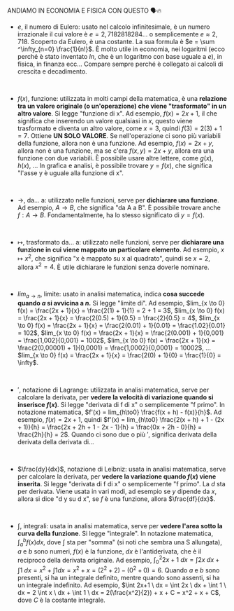 ANDIAMO IN ECONOMIA E FISICA CON QUESTO 🗣️​🔥

- $e$, il numero di Eulero: usato nel calcolo infinitesimale, è un numero irrazionale il cui valore è $e = 2,7182818284...$ o semplicemente $e \approx 2,718$. Scoperto da Eulero, è una costante. La sua formula è $e = \sum ^\infty_{n=0} \frac{1}{n!}$. È molto utile in economia, nei logaritmi (ecco perché è stato inventato $ln$, che è un logaritmo con base uguale a $e$), in fisica, in finanza ecc... Compare sempre perché è collegato ai calcoli di crescita e decadimento.
<br>

- $f(x)$, funzione: utilizzata in molti campi della matematica, è una **relazione tra un valore originale (o un'operazione) che viene "trasformato" in un altro valore**. Si legge "funzione di x". Ad esempio, $f(x) = 2x + 1$, il che significa che inserendo un valore qualsiasi in $x$, questo viene trasformato e diventa un altro valore, come $x = 3$, quindi $f(3) = 2(3) + 1 = 7$. Ottiene **UN SOLO VALORE**. Se nell'operazione ci sono più variabili della funzione, allora non è una funzione. Ad esempio, $f(x) = 2x + y$, allora non è una funzione, ma se c'era $f(x, y) = 2x + y$, allora era una funzione con due variabili. È possibile usare altre lettere, come $g(x), h(x),$ ... In grafica e analisi, è possibile trovare $y = f(x)$, che significa "l'asse y è uguale alla funzione di x".
<br>

- $\to$, da... a: utilizzato nelle funzioni, serve per **dichiarare una funzione**. Ad esempio, $A \to B$, che significa "da A a B". È possibile trovare anche $f : A \to B$. Fondamentalmente, ha lo stesso significato di $y = f(x)$.
<br>

- $\mapsto$, trasformato da... a: utilizzato nelle funzioni, serve per **dichiarare una funzione in cui viene mappato un particolare elemento**. Ad esempio, $x \mapsto x^2$, che significa "x è mappato su x al quadrato", quindi se $x = 2$, allora $x^2 = 4$. È utile dichiarare le funzioni senza doverle nominare.
<br>

- $lim_{a \to n}$, limite: usato in analisi matematica, indica **cosa succede quando $a$ si avvicina a $n$.** Si legge "limite di". Ad esempio,
$lim_{x \to 0} f(x) = \frac{2x + 1}{x} = \frac{2(1) + 1}{1} = 2 + 1 = 3$,
$lim_{x \to 0} f(x) = \frac{2x + 1}{x} = \frac{2(0.5) + 1}{0.5} = \frac{2}{0.5} = 4$,
$lim_{x \to 0} f(x) = \frac{2x + 1}{x} = \frac{2(0.01) + 1}{0.01} = \frac{1.02}{0.01} = 102$,
$lim_{x \to 0} f(x) = \frac{2x + 1}{x} = \frac{2(0.001) + 1}{0,001} = \frac{1,002}{0,001} = 1002$,
$lim_{x \to 0} f(x) = \frac{2x + 1}{x} = \frac{2(0,00001) + 1}{0,0001} = \frac{1,0002}{0,0001} = 10002$,
...
$lim_{x \to 0} f(x) = \frac{2x + 1}{x} = \frac{2(0) + 1}{0} = \frac{1}{0} = \infty$.
<br>

- $'$, notazione di Lagrange: utilizzata in analisi matematica, serve per calcolare la derivata, per **vedere la velocità di variazione quando si inserisce $f(x)$**. Si legge "derivata di f di x" o semplicemente "f primo". In notazione matematica, $f'(x) = lim_{h\to0} \frac{f(x + h) - f(x)}{h}$. Ad esempio, $f(x) = 2x + 1$, quindi $f'(x) = lim_{h\to0} \frac{2(x + h) + 1 - (2x + 1)}{h} = \frac{2x + 2h + 1 - 2x - 1}{h} = \frac{0x + 2h - 0}{h} = \frac{2h}{h} = 2$. Quando ci sono due o più $'$, significa derivata della derivata della derivata di...
<br>

- $\frac{dy}{dx}$, notazione di Leibniz: usata in analisi matematica, serve per calcolare la derivata, per **vedere la variazione quando $f(x)$ viene inserita**. Si legge "derivata di f di x" o semplicemente "f primo". La $d$ sta per derivata. Viene usata in vari modi, ad esempio se $y$ dipende da $x$, allora si dice "d y su d x", se $f$ è una funzione, allora $\frac{df}{dx}$.
<br>

- $\int$, integrali: usata in analisi matematica, serve per **vedere l'area sotto la curva della funzione**. Si legge "integrale". In notazione matematica, $\int^b_a f(x) dx$, dove $\int$ sta per "somma" (si noti che sembra una S allungata), $a$ e $b$ sono numeri, $f(x)$ è la funzione, $dx$ è l'antiderivata, che è il reciproco della derivata originale. Ad esempio, $\int^2_0 2x+1 \ dx = \int 2x \ dx + \int 1 \ dx = x^2 + \int 1dx = x^2 + x = (2^2 + 2) - (0^2 + 0) = 6$. Quando $a$ e $b$ sono presenti, si ha un integrale definito, mentre quando sono assenti, si ha un integrale indefinito. Ad esempio, $\int 2x+1 \ dx = \int 2x \ dx + \int 1 \ dx = 2 \int x \ dx + \int 1 \ dx = 2(\frac{x^2}{2}) + x + C = x^2 + x + C$, dove $C$ è la costante integrale.
